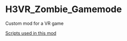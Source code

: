 # H3VR_Zombie_Gamemode
 Custom mod for a VR game

[Scripts used in this mod](https://github.com/KacperObara/CustomScripts)  



